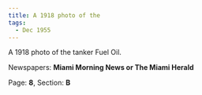 ```yaml
---  
title: A 1918 photo of the  
tags:  
  - Dec 1955  
---  
```

  
A 1918 photo of the tanker Fuel Oil.  
  
Newspapers: **Miami Morning News or The Miami Herald**  
  
Page: **8**, Section: **B** 
